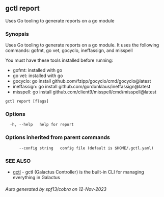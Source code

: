 ## gctl report

Uses Go tooling to generate reports on a go module

### Synopsis

Uses Go tooling to generate reports on a go module.
It uses the following commands: gofmt, go vet, gocyclo, ineffassign, and misspell

You must have these tools installed before running:
  - gofmt: installed with go
  - go vet: installed with go
  - gocyclo: go install github.com/fzipp/gocyclo/cmd/gocyclo@latest
  - ineffassign: go install github.com/gordonklaus/ineffassign@latest
  - misspell: go install github.com/client9/misspell/cmd/misspell@latest


```
gctl report [flags]
```

### Options

```
  -h, --help   help for report
```

### Options inherited from parent commands

```
      --config string   config file (default is $HOME/.gctl.yaml)
```

### SEE ALSO

* [gctl](gctl.md)	 - gctl (Galactus Controller) is the built-in CLI for managing everything in Galactus

###### Auto generated by spf13/cobra on 12-Nov-2023
